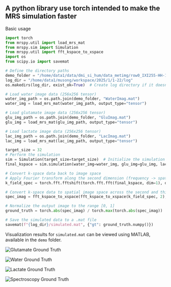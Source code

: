 ## A python library use torch intended to make the MRS simulation faster

Basic usage

```python
import torch
from mrspy.util import load_mrs_mat
from mrspy.sim import Simulation
from mrspy.util import fft_kspace_to_xspace
import os
from scipy.io import savemat

# Define the directory paths
demo_folder = "/home/data1/data/dmi_si_hum/data_metimg/row0_IXI255-HH-1882-T1"
log_dir = "/home/data1/musong/workspace/2025/1/1-22/log"
os.makedirs(log_dir, exist_ok=True)  # Create log directory if it doesn't exist

# Load water image data (256x256 tensor)
water_img_path = os.path.join(demo_folder, "WaterImag.mat")
water_img = load_mrs_mat(water_img_path, output_type="tensor")

# Load glutamate image data (256x256 tensor)
glu_img_path = os.path.join(demo_folder, "GluImag.mat")
glu_img = load_mrs_mat(glu_img_path, output_type="tensor")

# Load lactate image data (256x256 tensor)
lac_img_path = os.path.join(demo_folder, "LacImag.mat")
lac_img = load_mrs_mat(lac_img_path, output_type="tensor")

target_size = 32
# Perform the simulation
sim = Simulation(target_size=target_size)  # Initialize the simulation object
final_kspace = sim.simulation(water_img=water_img, glu_img=glu_img, lac_img=lac_img)

# Convert k-space data back to image space
# Apply Fourier transform along the second dimension (frequency -> spatial domain)
k_field_spec = torch.fft.fftshift(torch.fft.fft(final_kspace, dim=1), dim=1)

# Convert k-space data to spatial image space across the second and third dimensions
spec_imag = fft_kspace_to_xspace(fft_kspace_to_xspace(k_field_spec, 2), 3)

# Normalize the output image to the range [0, 1]
ground_truth = torch.abs(spec_imag) / torch.max(torch.abs(spec_imag))

# Save the simulated data to a .mat file
savemat(f"{log_dir}/simulated.mat", {"gt": ground_truth.numpy()})
```

Visualization results for `simulated.mat` can be viewed using MATLAB, available in the `demo` folder.

![Glutamate Ground Truth](./MRSpy/demo/fig/glu_gt.png)

![Water Ground Truth](./MRSpy/demo/fig/water_gt.png)

![Lactate Ground Truth](./MRSpy/demo/fig/lac_gt.png)

![Spectroscopy Ground Truth](./MRSpy/demo/fig/spectroscopy_plot_gt.png)
